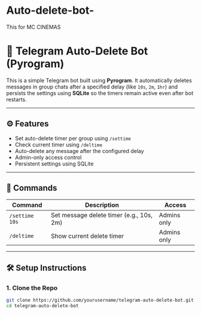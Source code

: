 # Auto-delete-bot-
This for MC CINEMAS 
# 🧹 Telegram Auto-Delete Bot (Pyrogram)

This is a simple Telegram bot built using **Pyrogram**. It automatically deletes messages in group chats after a specified delay (like `10s`, `2m`, `1hr`) and persists the settings using **SQLite** so the timers remain active even after bot restarts.

---

## ⚙️ Features

- Set auto-delete timer per group using `/settime`
- Check current timer using `/deltime`
- Auto-delete any message after the configured delay
- Admin-only access control
- Persistent settings using SQLite

---

## 🚀 Commands

| Command       | Description                                 | Access       |
|---------------|---------------------------------------------|--------------|
| `/settime 10s`| Set message delete timer (e.g., 10s, 2m)    | Admins only  |
| `/deltime`    | Show current delete timer                   | Admins only  |

---

## 🛠️ Setup Instructions

### 1. Clone the Repo

```bash
git clone https://github.com/yourusername/telegram-auto-delete-bot.git
cd telegram-auto-delete-bot
